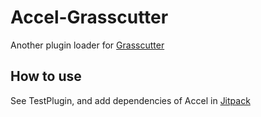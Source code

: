 # Accel-Grasscutter
Another plugin loader for [Grasscutter](https://github.com/Grasscutters/Grasscutter)

## How to use

See TestPlugin, and add dependencies of Accel in [Jitpack](https://jitpack.io)

